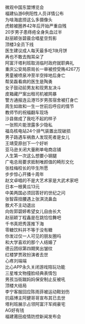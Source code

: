 微观中国东盟博览会  
福建仙游6例阳性人员详情公布  
为啥海底捞这么多摄像头  
虎鲸被圈养42年后开始严重自残  
20岁男子患痔疮全身失血过半  
赵丽颖张碧晨合唱星空剪影  
顶楼3全员下线  
医生建议成人每天最多吃1块月饼  
再也不敢去掏耳朵了  
阿富汗塔利班取消临时政府就职典礼  
重庆公安局原局长一审被控受贿4267万  
男童被喷泉冲至半空摔地后身亡  
帮吴磊看病的医生是陶勇  
女子鼓动前男友和现男友决斗  
皮箱藏尸案出租司机被网暴  
警方通报连云港15岁男孩宿舍被打身亡  
周生如故和一生一世前后呼应的情节  
教师节的祝福翻车现场  
沙县做成了我吃不起的样子  
一张照片能泄露多少隐私  
福岛核电站24个排气装置出现破损  
男子路遇车祸救人发现死者是女儿  
王靖雯原创下一个好听  
亚马逊关闭大量刷单电商店铺  
人生第一次这么想要小钢腿  
广电总局要求抵制唯颜值的畸形文化  
张桂梅校长的毕生所愿  
步步惊心开播十周年  
赵文卓唱的不是大艺术家是大武术家吧  
日本一根黄瓜13元  
中美两国必须回答好的世纪之问  
张智霖扭腰遇上张淇流鼻血  
敖犬不主动退出  
向佐郭碧婷希望女儿自由长大  
赵丽颖丁程鑫是在跳恰恰舞吧  
千书真把秀莲推下海  
零糖饮料并不等于没有糖  
你发过仅一人可见的朋友圈吗  
和大学喜欢的那个人结婚了  
德云团综第四期笑出皱纹  
红楼梦贾政扮演者去世  
心疼刘端端  
比心APP永久关闭游戏陪玩功能  
三星堆文物撞脸经典表情包  
男孩当街踹妈妈保安制止反被吼  
顶楼大结局  
李宁客服回应陈雨菲被运动鞋划伤  
抗癌博主阿健哥哥宣布其已去世  
塔利班展示占领阿富汗军阀豪宅  
AG好有钱  
福建莆田疫情防控新闻发布会  

